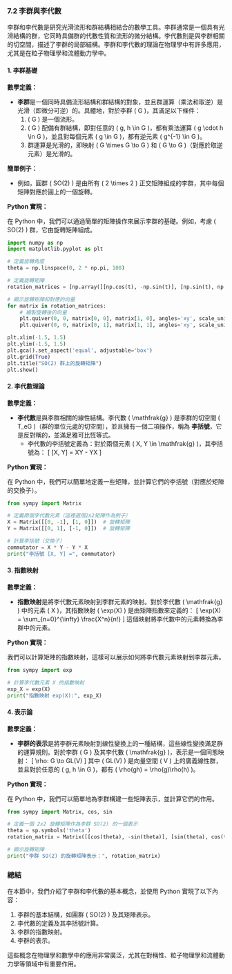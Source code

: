 ### 7.2 李群與李代數

李群和李代數是研究光滑流形和群結構相結合的數學工具。李群通常是一個具有光滑結構的群，它同時具備群的代數性質和流形的微分結構。李代數則是與李群相關的切空間，描述了李群的局部結構。李群和李代數的理論在物理學中有許多應用，尤其是在粒子物理學和流體動力學中。

#### 1. 李群基礎

**數學定義：**
- **李群**是一個同時具備流形結構和群結構的對象，並且群運算（乘法和取逆）是光滑（即微分可逆）的。具體地，對於李群 \( G \)，其滿足以下條件：
  1. \( G \) 是一個流形。
  2. \( G \) 配備有群結構，即對任意的 \( g, h \in G \)，都有乘法運算 \( g \cdot h \in G \)，並且對每個元素 \( g \in G \)，都有逆元素 \( g^{-1} \in G \)。
  3. 群運算是光滑的，即映射 \( G \times G \to G \) 和 \( G \to G \)（對應於取逆元素）是光滑的。

**簡單例子：**
- 例如，圓群 \( SO(2) \) 是由所有 \( 2 \times 2 \) 正交矩陣組成的李群，其中每個矩陣對應於圓上的一個旋轉。

**Python 實現：**

在 Python 中，我們可以通過簡單的矩陣操作來展示李群的基礎。例如，考慮 \( SO(2) \) 群，它由旋轉矩陣組成。

```python
import numpy as np
import matplotlib.pyplot as plt

# 定義旋轉角度
theta = np.linspace(0, 2 * np.pi, 100)

# 定義旋轉矩陣
rotation_matrices = [np.array([[np.cos(t), -np.sin(t)], [np.sin(t), np.cos(t)]]) for t in theta]

# 顯示旋轉矩陣和對應的向量
for matrix in rotation_matrices:
    # 繪製旋轉後的向量
    plt.quiver(0, 0, matrix[0, 0], matrix[1, 0], angles='xy', scale_units='xy', scale=1, color='blue')
    plt.quiver(0, 0, matrix[0, 1], matrix[1, 1], angles='xy', scale_units='xy', scale=1, color='red')

plt.xlim(-1.5, 1.5)
plt.ylim(-1.5, 1.5)
plt.gca().set_aspect('equal', adjustable='box')
plt.grid(True)
plt.title("SO(2) 群上的旋轉矩陣")
plt.show()
```

#### 2. 李代數理論

**數學定義：**
- **李代數**是與李群相關的線性結構。李代數 \( \mathfrak{g} \) 是李群的切空間 \( T_eG \)（群的單位元處的切空間），並且擁有一個二項操作，稱為 **李括號**，它是反對稱的，並滿足雅可比恆等式。
  - 李代數的李括號定義為：對於兩個元素 \( X, Y \in \mathfrak{g} \)，其李括號為：
    \[
    [X, Y] = XY - YX
    \]

**Python 實現：**

在 Python 中，我們可以簡單地定義一些矩陣，並計算它們的李括號（對應於矩陣的交換子）。

```python
from sympy import Matrix

# 定義兩個李代數元素（這裡選用2x2矩陣作為例子）
X = Matrix([[0, -1], [1, 0]])  # 旋轉矩陣
Y = Matrix([[0, 1], [-1, 0]])  # 旋轉矩陣

# 計算李括號（交換子）
commutator = X * Y - Y * X
print("李括號 [X, Y] =", commutator)
```

#### 3. 指數映射

**數學定義：**
- **指數映射**是將李代數元素映射到李群元素的映射。對於李代數 \( \mathfrak{g} \) 中的元素 \( X \)，其指數映射 \( \exp(X) \) 是由矩陣指數來定義的：
  \[
  \exp(X) = \sum_{n=0}^{\infty} \frac{X^n}{n!}
  \]
  這個映射將李代數中的元素轉換為李群中的元素。

**Python 實現：**

我們可以計算矩陣的指數映射，這樣可以展示如何將李代數元素映射到李群元素。

```python
from sympy import exp

# 計算李代數元素 X 的指數映射
exp_X = exp(X)
print("指數映射 exp(X):", exp_X)
```

#### 4. 表示論

**數學定義：**
- **李群的表示**是將李群元素映射到線性變換上的一種結構，這些線性變換滿足群的運算規則。對於李群 \( G \) 及其李代數 \( \mathfrak{g} \)，表示是一個同態映射：
  \[
  \rho: G \to GL(V)
  \]
  其中 \( GL(V) \) 是向量空間 \( V \) 上的廣義線性群，並且對於任意的 \( g, h \in G \)，都有 \( \rho(gh) = \rho(g)\rho(h) \)。

**Python 實現：**

在 Python 中，我們可以簡單地為李群構建一些矩陣表示，並計算它們的作用。

```python
from sympy import Matrix, cos, sin

# 定義一個 2x2 旋轉矩陣作為李群 SO(2) 的一個表示
theta = sp.symbols('theta')
rotation_matrix = Matrix([[cos(theta), -sin(theta)], [sin(theta), cos(theta)]])

# 顯示旋轉矩陣
print("李群 SO(2) 的旋轉矩陣表示：", rotation_matrix)
```

### 總結

在本節中，我們介紹了李群和李代數的基本概念，並使用 Python 實現了以下內容：
1. 李群的基本結構，如圓群 \( SO(2) \) 及其矩陣表示。
2. 李代數的定義及其李括號計算。
3. 李群的指數映射。
4. 李群的表示。

這些概念在物理學和數學中的應用非常廣泛，尤其在對稱性、粒子物理學和流體動力學等領域中有重要作用。